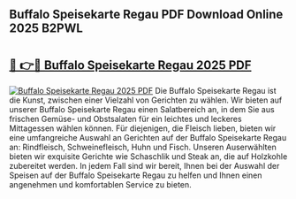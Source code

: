## Buffalo Speisekarte Regau PDF Download Online 2025 B2PWL

# <h2><a href="http://gccj3l.nevu.top/?p=Buffalo+Speisekarte+Regau">🔗 👉🔴 Buffalo Speisekarte Regau 2025 PDF</a></h2>

[![Buffalo Speisekarte Regau 2025 PDF](https://i.imgur.com/dBaPXMq.png)](http://gccj3l.nevu.top/?p=Buffalo+Speisekarte+Regau)
Die Buffalo Speisekarte Regau ist die Kunst, zwischen einer Vielzahl von Gerichten zu wählen. Wir bieten auf unserer Buffalo Speisekarte Regau einen Salatbereich an, in dem Sie aus frischen Gemüse- und Obstsalaten für ein leichtes und leckeres Mittagessen wählen können. Für diejenigen, die Fleisch lieben, bieten wir eine umfangreiche Auswahl an Gerichten auf der Buffalo Speisekarte Regau an: Rindfleisch, Schweinefleisch, Huhn und Fisch. Unseren Auserwählten bieten wir exquisite Gerichte wie Schaschlik und Steak an, die auf Holzkohle zubereitet werden. In jedem Fall sind wir bereit, Ihnen bei der Auswahl der Speisen auf der Buffalo Speisekarte Regau zu helfen und Ihnen einen angenehmen und komfortablen Service zu bieten.
